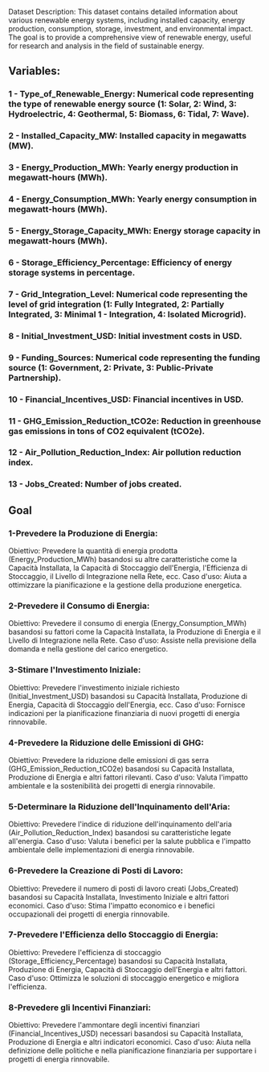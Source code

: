 Dataset Description:
This dataset contains detailed information about various renewable energy systems, including installed capacity, energy production, consumption, storage, investment, and environmental impact. The goal is to provide a comprehensive view of renewable energy, useful for research and analysis in the field of sustainable energy.

## Variables:
### 1 - Type_of_Renewable_Energy: Numerical code representing the type of renewable energy source (1: Solar, 2: Wind, 3: Hydroelectric, 4: Geothermal, 5: Biomass, 6: Tidal, 7: Wave).
### 2 - Installed_Capacity_MW: Installed capacity in megawatts (MW).
### 3 - Energy_Production_MWh: Yearly energy production in megawatt-hours (MWh).
### 4 - Energy_Consumption_MWh: Yearly energy consumption in megawatt-hours (MWh).
### 5 - Energy_Storage_Capacity_MWh: Energy storage capacity in megawatt-hours (MWh).
### 6 - Storage_Efficiency_Percentage: Efficiency of energy storage systems in percentage.
### 7 - Grid_Integration_Level: Numerical code representing the level of grid integration (1: Fully Integrated, 2: Partially Integrated, 3: Minimal 1 - Integration, 4: Isolated Microgrid).
### 8 - Initial_Investment_USD: Initial investment costs in USD.
### 9 - Funding_Sources: Numerical code representing the funding source (1: Government, 2: Private, 3: Public-Private Partnership).
### 10 - Financial_Incentives_USD: Financial incentives in USD.
### 11 - GHG_Emission_Reduction_tCO2e: Reduction in greenhouse gas emissions in tons of CO2 equivalent (tCO2e).
### 12 - Air_Pollution_Reduction_Index: Air pollution reduction index.
### 13 - Jobs_Created: Number of jobs created.

## Goal
### 1-Prevedere la Produzione di Energia:

Obiettivo: Prevedere la quantità di energia prodotta (Energy_Production_MWh) basandosi su altre caratteristiche come la Capacità Installata, la Capacità di Stoccaggio dell'Energia, l'Efficienza di Stoccaggio, il Livello di Integrazione nella Rete, ecc.
Caso d'uso: Aiuta a ottimizzare la pianificazione e la gestione della produzione energetica.
### 2-Prevedere il Consumo di Energia:

Obiettivo: Prevedere il consumo di energia (Energy_Consumption_MWh) basandosi su fattori come la Capacità Installata, la Produzione di Energia e il Livello di Integrazione nella Rete.
Caso d'uso: Assiste nella previsione della domanda e nella gestione del carico energetico.
### 3-Stimare l'Investimento Iniziale:

Obiettivo: Prevedere l'investimento iniziale richiesto (Initial_Investment_USD) basandosi su Capacità Installata, Produzione di Energia, Capacità di Stoccaggio dell'Energia, ecc.
Caso d'uso: Fornisce indicazioni per la pianificazione finanziaria di nuovi progetti di energia rinnovabile.
### 4-Prevedere la Riduzione delle Emissioni di GHG:

Obiettivo: Prevedere la riduzione delle emissioni di gas serra (GHG_Emission_Reduction_tCO2e) basandosi su Capacità Installata, Produzione di Energia e altri fattori rilevanti.
Caso d'uso: Valuta l'impatto ambientale e la sostenibilità dei progetti di energia rinnovabile.
### 5-Determinare la Riduzione dell'Inquinamento dell'Aria:

Obiettivo: Prevedere l'indice di riduzione dell'inquinamento dell'aria (Air_Pollution_Reduction_Index) basandosi su caratteristiche legate all'energia.
Caso d'uso: Valuta i benefici per la salute pubblica e l'impatto ambientale delle implementazioni di energia rinnovabile.
### 6-Prevedere la Creazione di Posti di Lavoro:

Obiettivo: Prevedere il numero di posti di lavoro creati (Jobs_Created) basandosi su Capacità Installata, Investimento Iniziale e altri fattori economici.
Caso d'uso: Stima l'impatto economico e i benefici occupazionali dei progetti di energia rinnovabile.
### 7-Prevedere l'Efficienza dello Stoccaggio di Energia:

Obiettivo: Prevedere l'efficienza di stoccaggio (Storage_Efficiency_Percentage) basandosi su Capacità Installata, Produzione di Energia, Capacità di Stoccaggio dell'Energia e altri fattori.
Caso d'uso: Ottimizza le soluzioni di stoccaggio energetico e migliora l'efficienza.
### 8-Prevedere gli Incentivi Finanziari:

Obiettivo: Prevedere l'ammontare degli incentivi finanziari (Financial_Incentives_USD) necessari basandosi su Capacità Installata, Produzione di Energia e altri indicatori economici.
Caso d'uso: Aiuta nella definizione delle politiche e nella pianificazione finanziaria per supportare i progetti di energia rinnovabile.